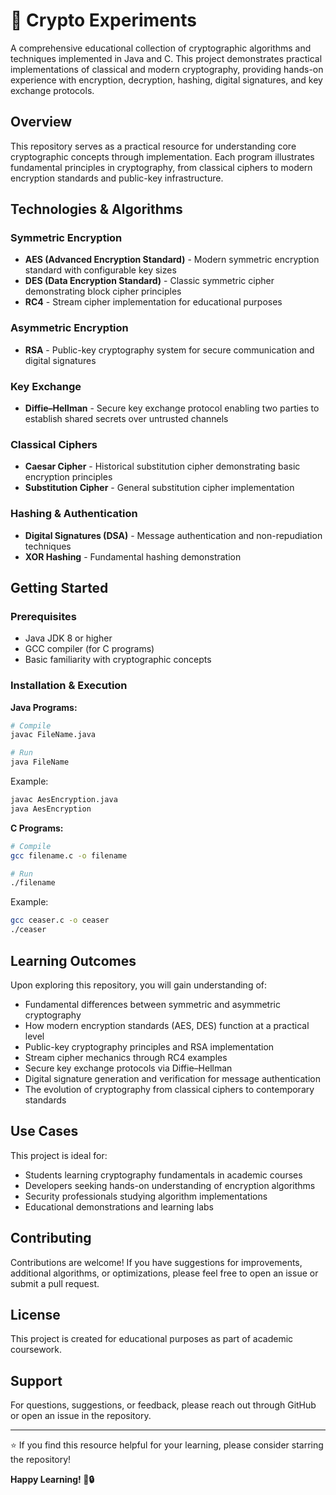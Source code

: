 # 🔐 Crypto Experiments

A comprehensive educational collection of cryptographic algorithms and techniques implemented in Java and C. This project demonstrates practical implementations of classical and modern cryptography, providing hands-on experience with encryption, decryption, hashing, digital signatures, and key exchange protocols.

## Overview

This repository serves as a practical resource for understanding core cryptographic concepts through implementation. Each program illustrates fundamental principles in cryptography, from classical ciphers to modern encryption standards and public-key infrastructure.

## Technologies & Algorithms

### Symmetric Encryption
- **AES (Advanced Encryption Standard)** - Modern symmetric encryption standard with configurable key sizes
- **DES (Data Encryption Standard)** - Classic symmetric cipher demonstrating block cipher principles
- **RC4** - Stream cipher implementation for educational purposes

### Asymmetric Encryption
- **RSA** - Public-key cryptography system for secure communication and digital signatures

### Key Exchange
- **Diffie–Hellman** - Secure key exchange protocol enabling two parties to establish shared secrets over untrusted channels

### Classical Ciphers
- **Caesar Cipher** - Historical substitution cipher demonstrating basic encryption principles
- **Substitution Cipher** - General substitution cipher implementation

### Hashing & Authentication
- **Digital Signatures (DSA)** - Message authentication and non-repudiation techniques
- **XOR Hashing** - Fundamental hashing demonstration

## Getting Started

### Prerequisites
- Java JDK 8 or higher
- GCC compiler (for C programs)
- Basic familiarity with cryptographic concepts

### Installation & Execution

**Java Programs:**
```bash
# Compile
javac FileName.java

# Run
java FileName
```

Example:
```bash
javac AesEncryption.java
java AesEncryption
```

**C Programs:**
```bash
# Compile
gcc filename.c -o filename

# Run
./filename
```

Example:
```bash
gcc ceaser.c -o ceaser
./ceaser
```

## Learning Outcomes

Upon exploring this repository, you will gain understanding of:
- Fundamental differences between symmetric and asymmetric cryptography
- How modern encryption standards (AES, DES) function at a practical level
- Public-key cryptography principles and RSA implementation
- Stream cipher mechanics through RC4 examples
- Secure key exchange protocols via Diffie–Hellman
- Digital signature generation and verification for message authentication
- The evolution of cryptography from classical ciphers to contemporary standards

## Use Cases

This project is ideal for:
- Students learning cryptography fundamentals in academic courses
- Developers seeking hands-on understanding of encryption algorithms
- Security professionals studying algorithm implementations
- Educational demonstrations and learning labs

## Contributing

Contributions are welcome! If you have suggestions for improvements, additional algorithms, or optimizations, please feel free to open an issue or submit a pull request.

## License

This project is created for educational purposes as part of academic coursework.

## Support

For questions, suggestions, or feedback, please reach out through GitHub or open an issue in the repository.

---

⭐ If you find this resource helpful for your learning, please consider starring the repository!

**Happy Learning! 🚀🔒**

